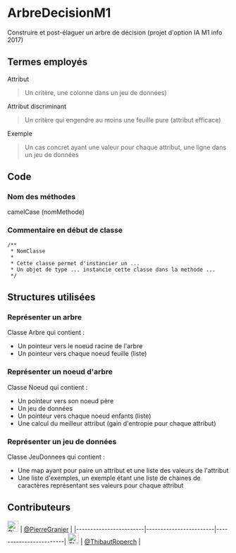 # ArbreDecisionM1

Construire et post-élaguer un arbre de décision (projet d'option IA M1 info 2017)

## Termes employés

Attribut

> Un critère, une colonne dans un jeu de données)

Attribut discriminant

> Un critère qui engendre au moins une feuille pure (attribut efficace)

Exemple

> Un cas concret ayant une valeur pour chaque attribut, une ligne dans un jeu de données

## Code

### Nom des méthodes

camelCase (nomMethode)

### Commentaire en début de classe

	/**
	 * NomClasse
	 *
	 * Cette classe permet d'instancier un ... 
	 * Un objet de type ... instancie cette classe dans la methode ...
	 */

## Structures utilisées

### Représenter un arbre

Classe Arbre qui contient :
* Un pointeur vers le noeud racine de l'arbre
* Un pointeur vers chaque noeud feuille (liste)

### Représenter un noeud d'arbre

Classe Noeud qui contient :
* Un pointeur vers son noeud père
* Un jeu de données
* Un pointeur vers chaque noeud enfants (liste)
* Une calcul du meilleur attribut (gain d'entropie pour chaque attribut)

### Représenter un jeu de données

Classe JeuDonnees qui contient :
* Une map ayant pour paire un attribut et une liste des valeurs de l'attribut
* Une liste d'exemples, un exemple étant une liste de chaines de caractères représentant ses valeurs pour chaque attribut

## Contributeurs

[<img alt="Pierre Granier--Richard" src="https://avatars1.githubusercontent.com/u/11854882" width="25">](https://github.com/PierreGranier) | [@PierreGranier](https://github.com/PierreGranier) |
|------------------------|------------------------|------------------------|
[<img alt="Thibaut Roperch" src="https://avatars3.githubusercontent.com/u/18574394" width="25">](https://github.com/ThibautRoperch) | [@ThibautRoperch](https://github.com/ThibautRoperch) |
